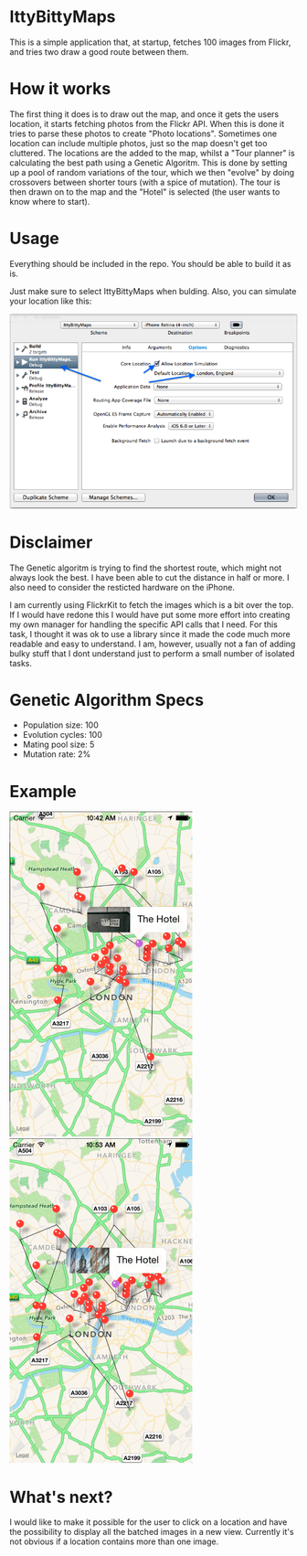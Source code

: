 # IttyBittyMaps
This is a simple application that, at startup, fetches 100 images from Flickr, and tries two draw a good route between them. 

# How it works
The first thing it does is to draw out the map, and once it gets the users location, it starts fetching photos from the Flickr API. When this is done it tries to parse these photos to create "Photo locations". Sometimes one location can include multiple photos, just so the map doesn't get too cluttered. 
The locations are the added to the map, whilst a "Tour planner" is calculating the best path using a Genetic Algoritm. This is done by setting up a pool of random variations of the tour, which we then "evolve" by doing crossovers between shorter tours (with a spice of mutation). The tour is then drawn on to the map and the "Hotel" is selected (the user wants to know where to start). 

# Usage
Everything should be included in the repo. You should be able to build it as is. 

Just make sure to select IttyBittyMaps when bulding. Also, you can simulate your location like this: 

![How to](howto.png "Howto")


# Disclaimer
The Genetic algoritm is trying to find the shortest route, which might not always look the best. I have been able to cut the distance in half or more. I also need to consider the resticted hardware on the iPhone. 

I am currently using FlickrKit to fetch the images which is a bit over the top. If I would have redone this I would have put some more effort into creating my own manager for handling the specific API calls that I need. For this task, I thought it was ok to use a library since it made the code much more readable and easy to understand. I am, however, usually not a fan of adding bulky stuff that I dont understand just to perform a small number of isolated tasks. 

# Genetic Algorithm Specs

* Population size: 100
* Evolution cycles: 100
* Mating pool size: 5
* Mutation rate: 2%

# Example

![An example](screenshot2.png "Example")
![An example](screenshot3.png "Example")


# What's next?
I would like to make it possible for the user to click on a location and have the possibility to display all the batched images in a new view. Currently it's not obvious if a location contains more than one image. 
